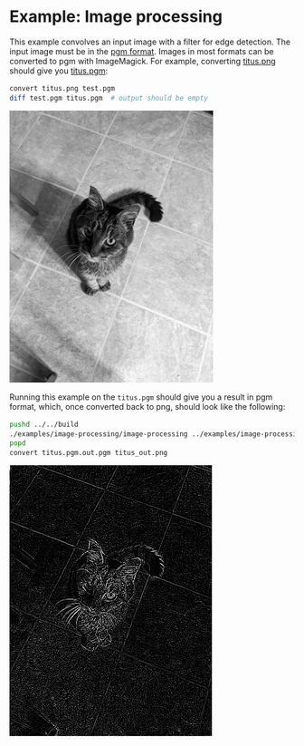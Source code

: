 # Example: Image processing

This example convolves an input image with a filter for edge detection.
The input image must be in the [pgm format](https://netpbm.sourceforge.net/doc/pgm.html).
Images in most formats can be converted to pgm with ImageMagick. For example, converting
[titus.png](titus.png) should give you [titus.pgm](titus.pgm):

```bash
convert titus.png test.pgm
diff test.pgm titus.pgm  # output should be empty
```

![](titus.png)

Running this example on the `titus.pgm` should give you a result in pgm format, which,
once converted back to png, should look like the following:

```bash
pushd ../../build
./examples/image-processing/image-processing ../examples/image-processing/titus.pgm
popd
convert titus.pgm.out.pgm titus_out.png
```

![](titus_out.png)

